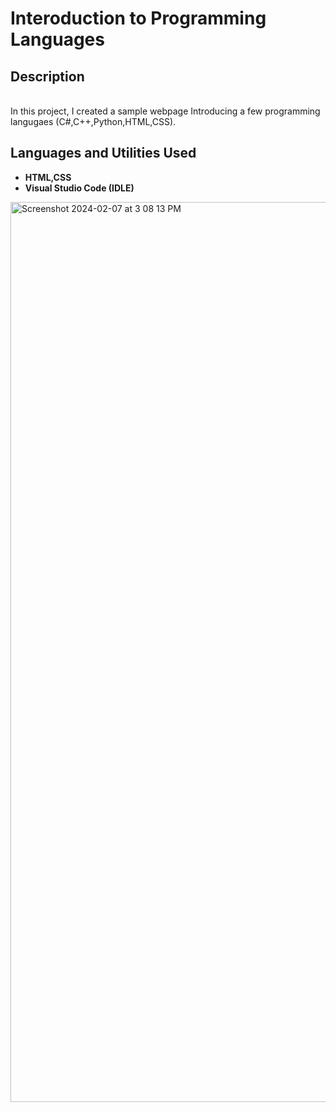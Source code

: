 <h1>Interoduction to Programming Languages</h1>

<h2>Description</h2>
<br>In this project, I created a sample webpage Introducing a few programming langugaes (C#,C++,Python,HTML,CSS).
<br />


<h2>Languages and Utilities Used</h2>

- <b>HTML,CSS</b> 
- <b>Visual Studio Code (IDLE)</b>
<img width="1440" alt="Screenshot 2024-02-07 at 3 08 13 PM" src="https://github.com/maryambaig105/Introduction-to-programming-languages/assets/154369139/4e544fd7-d6d2-479f-8eac-cb5e16893249">
